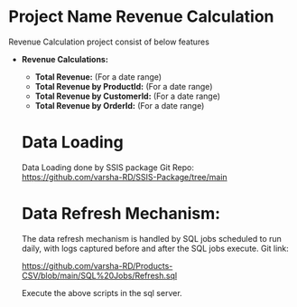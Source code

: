 Project Name Revenue Calculation
===============================
Revenue Calculation project consist of below features
- **Revenue Calculations:**
    - **Total Revenue:** (For a date range)
    - **Total Revenue by ProductId:** (For a date range)
    - **Total Revenue by CustomerId:** (For a date range)
    - **Total Revenue by OrderId:** (For a date range)

  Data Loading
  ============
  Data Loading done by SSIS package
  Git Repo: https://github.com/varsha-RD/SSIS-Package/tree/main
  

  Data Refresh Mechanism:
  ======================
  The data refresh mechanism is handled by SQL jobs scheduled to run daily, with logs captured before and after the SQL jobs execute.
  Git link:
  
  https://github.com/varsha-RD/Products-CSV/blob/main/SQL%20Jobs/Refresh.sql
  
  Execute the above scripts in the sql server.
  



  
